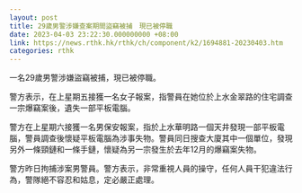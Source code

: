 ```yaml
---
layout: post
title: 29歲男警涉嫌查案期間盜竊被捕　現已被停職
date: 2023-04-03 23:22:30.000000000 +08:00
link: https://news.rthk.hk/rthk/ch/component/k2/1694881-20230403.htm
categories: rthk
---
```


一名29歲男警涉嫌盜竊被捕，現已被停職。

警方表示，在上星期五接獲一名女子報案，指警員在她位於上水金翠路的住宅調查一宗爆竊案後，遺失一部平板電腦。

警方在上星期六接獲一名男保安報案，指於上水華明路一個天井發現一部平板電腦，警員調查後懷疑平板電腦為涉事失物。警員同日搜查大廈其中一個單位，發現另外一條頸鏈和一條手鏈，懷疑為另一宗發生於去年12月的爆竊案失物。

警方昨日拘捕涉案男警員。警方表示，非常重視人員的操守，任何人員干犯違法行為，警隊絕不容忍和姑息，定必嚴正處理。

